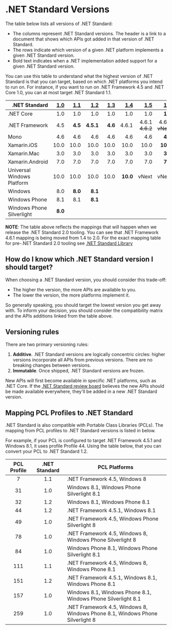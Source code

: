 # .NET Standard Versions

The table below lists all versions of .NET Standard:

* The columns represent .NET Standard versions. The header is a link to a
  document that shows which APIs got added in that version of .NET Standard.
* The rows indicate which version of a given .NET platform implements a given
  .NET Standard version.
* Bold text indicates when a .NET implementation added support for a given .NET
  Standard version.

You can use this table to understand what the highest version of .NET Standard
is that you can target, based on which .NET platforms you intend to run on. For
instance, if you want to run on .NET Framework 4.5 and .NET Core 1.0, you can at
most target .NET Standard 1.1.

|<div align="right">.NET Standard</div>|    [1.0] | [1.1] |   [1.2] |  [1.3] |   [1.4] |   [1.5]         | [1.6]         |    [2.0] |
|:-------------------------------------|---------:|------:|--------:|-------:|--------:|----------------:|--------------:|---------:|
|.NET Core                             |     1.0  |  1.0  |    1.0  |   1.0  |    1.0  |    1.0          |**1.0**        |   **2.0**|
|.NET Framework                        |     4.5  |**4.5**|**4.5.1**| **4.6**|  4.6.1  |  4.6.1 ~~4.6.2~~|4.6.1 ~~vNext~~| **4.6.1**|
|Mono                                  |     4.6  |  4.6  |    4.6  |   4.6  |    4.6  |    4.6          |**4.6**        |   **5.4**|
|Xamarin.iOS                           |    10.0  | 10.0  |   10.0  |  10.0  |   10.0  |   10.0          |**10.0**       | **10.14**|
|Xamarin.Mac                           |     3.0  |  3.0  |    3.0  |   3.0  |    3.0  |    3.0          |**3.0**        |   **3.8**|
|Xamarin.Android                       |     7.0  |  7.0  |    7.0  |   7.0  |    7.0  |    7.0          |**7.0**        |   **7.5**|
|Universal Windows Platform            |    10.0  | 10.0  |   10.0  |  10.0  | **10.0**|  vNext          |vNext          | **vNext**|
|Windows                               |     8.0  |**8.0**|  **8.1**|        |         |                 |               |          |
|Windows Phone                         |     8.1  |  8.1  |  **8.1**|        |         |                 |               |          |
|Windows Phone Silverlight             |   **8.0**|       |         |        |         |                 |               |          |

[1.0]: versions/netstandard1.0.md
[1.1]: versions/netstandard1.1.md
[1.2]: versions/netstandard1.2.md
[1.3]: versions/netstandard1.3.md
[1.4]: versions/netstandard1.4.md
[1.5]: versions/netstandard1.5.md
[1.6]: versions/netstandard1.6.md
[2.0]: versions/netstandard2.0.md

**NOTE**: The table above reflects the mappings that will happen when we release the
.NET Standard 2.0 tooling. You can see that .NET Framework 4.6.1 mapping is being moved from
1.4 to 2.0. For the exact mapping table for pre-.NET Standard 2.0 tooling see [.NET Standard Library](https://docs.microsoft.com/en-us/dotnet/articles/standard/library)

## How do I know which .NET Standard version I should target?

When choosing a .NET Standard version, you should consider this trade-off:

* The higher the version, the more APIs are available to you.
* The lower the version, the more platforms implement it.

So generally speaking, you should target the lowest version you get away with.
To inform your decision, you should consider the compatibility matrix and the
APIs additions linked from the table above.

## Versioning rules

There are two primary versioning rules:

1. **Additive**. .NET Standard versions are logically concentric circles: higher
   versions incorporate all APIs from previous versions. There are no breaking
   changes between versions.
2. **Immutable**. Once shipped, .NET Standard versions are frozen.

New APIs will first become available in specific .NET platforms, such as .NET
Core. If the [.NET Standard review board][netstandard-board] believes the new
APIs should be made available everywhere, they'll be added in a new .NET
Standard version.

[netstandard-board]: review-board/README.md

## Mapping PCL Profiles to .NET Standard

.NET Standard is also compatible with Portable Class Libraries (PCLs). The
mapping from PCL profiles to .NET Standard versions is listed in below.

For example, if your PCL is configured to target .NET Framework 4.5.1 and
Windows 8.1, it uses profile Profile 44. Using the table below, that you can
convert your PCL to .NET Standard 1.2.

| PCL Profile | .NET Standard | PCL Platforms
|:-----------:|:-------------:|------------------------------------------------------------------------------
| 7           | 1.1           | .NET Framework 4.5, Windows 8
| 31          | 1.0           | Windows 8.1, Windows Phone Silverlight 8.1
| 32          | 1.2           | Windows 8.1, Windows Phone 8.1
| 44          | 1.2           | .NET Framework 4.5.1, Windows 8.1
| 49          | 1.0           | .NET Framework 4.5, Windows Phone Silverlight 8
| 78          | 1.0           | .NET Framework 4.5, Windows 8, Windows Phone Silverlight 8
| 84          | 1.0           | Windows Phone 8.1, Windows Phone Silverlight 8.1
| 111         | 1.1           | .NET Framework 4.5, Windows 8, Windows Phone 8.1
| 151         | 1.2           | .NET Framework 4.5.1, Windows 8.1, Windows Phone 8.1
| 157         | 1.0           | Windows 8.1, Windows Phone 8.1, Windows Phone Silverlight 8.1
| 259         | 1.0           | .NET Framework 4.5, Windows 8, Windows Phone 8.1, Windows Phone Silverlight 8
